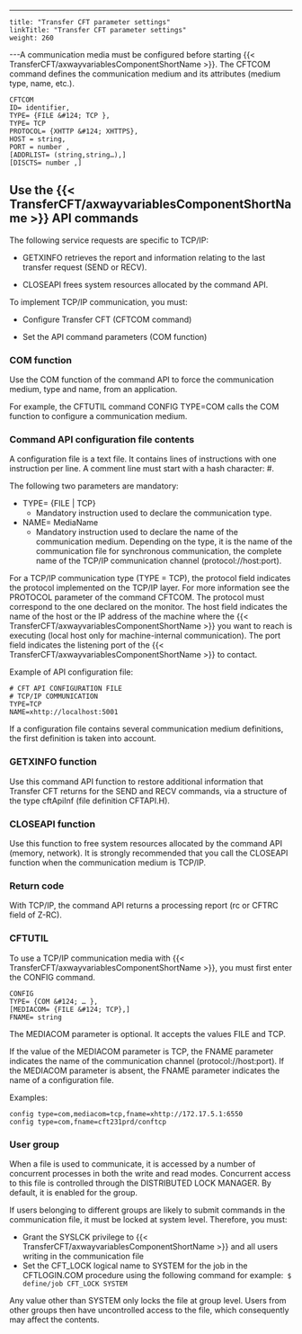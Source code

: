 ---
    title: "Transfer CFT parameter settings"
    linkTitle: "Transfer CFT parameter settings"
    weight: 260
---A communication media must be configured before starting {{< TransferCFT/axwayvariablesComponentShortName  >}}. The CFTCOM command defines the communication medium and its attributes (medium type, name, etc.).

```
CFTCOM
ID= identifier,
TYPE= {FILE &#124; TCP },
TYPE= TCP
PROTOCOL= {XHTTP &#124; XHTTPS},
HOST = string,
PORT = number ,
[ADDRLIST= (string,string…),]
[DISCTS= number ,]
```

## Use the {{< TransferCFT/axwayvariablesComponentShortName  >}} API commands

The following service requests are specific to TCP/IP:

- GETXINFO retrieves the report and information relating to the last transfer request (SEND or RECV).

<!-- -->

- CLOSEAPI frees system resources allocated by the command API.

To implement TCP/IP communication, you must:

- Configure Transfer CFT (CFTCOM command)

<!-- -->

- Set the API command parameters (COM function)

### COM function

Use the COM function of the command API to force the communication medium, type and name, from an application.

For example, the CFTUTIL command CONFIG TYPE=COM calls the COM function to configure a communication medium.

### Command API configuration file contents

A configuration file is a text file. It contains lines of instructions with one instruction per line. A comment line must start with a hash character: #.

The following two parameters are mandatory:

- TYPE= {FILE &#124; TCP}
    -   Mandatory instruction used to declare the communication type.
- NAME= MediaName
    -   Mandatory instruction used to declare the name of the communication medium. Depending on the type, it is the name of the communication file for synchronous communication, the complete name of the TCP/IP communication channel (protocol://host:port).

For a TCP/IP communication type (TYPE = TCP), the protocol field indicates the protocol implemented on the TCP/IP layer. For more information see the PROTOCOL parameter of the command CFTCOM. The protocol must correspond to the one declared on the monitor. The host field indicates the name of the host or the IP address of the machine where the {{< TransferCFT/axwayvariablesComponentShortName  >}} you want to reach is executing (local host only for machine-internal communication). The port field indicates the listening port of the {{< TransferCFT/axwayvariablesComponentShortName  >}} to contact.

Example of API configuration file:

```
# CFT API CONFIGURATION FILE
# TCP/IP COMMUNICATION
TYPE=TCP
NAME=xhttp://localhost:5001
```

If a configuration file contains several communication medium definitions, the first definition is taken into account.

### GETXINFO function

Use this command API function to restore additional information that Transfer CFT returns for the SEND and RECV commands, via a structure of the type cftApiInf (file definition CFTAPI.H).

### CLOSEAPI function

Use this function to free system resources allocated by the command API (memory, network). It is strongly recommended that you call the CLOSEAPI function when the communication medium is TCP/IP.

### Return code

With TCP/IP, the command API returns a processing report (rc or CFTRC field of Z-RC).

### CFTUTIL

To use a TCP/IP communication media with {{< TransferCFT/axwayvariablesComponentShortName  >}}, you must first enter the CONFIG command.

```
CONFIG
TYPE= {COM &#124; … },
[MEDIACOM= {FILE &#124; TCP},]
FNAME= string
```

The MEDIACOM parameter is optional. It accepts the values FILE and TCP.

If the value of the MEDIACOM parameter is TCP, the FNAME parameter indicates the name of the communication channel (protocol://host:port). If the MEDIACOM parameter is absent, the FNAME parameter indicates the name of a configuration file.

Examples:

```
config type=com,mediacom=tcp,fname=xhttp://172.17.5.1:6550
config type=com,fname=cft231prd/conftcp
```

### User group

When a file is used to communicate, it is accessed by a number of concurrent processes in both the write and read modes. Concurrent access to this file is controlled through the DISTRIBUTED LOCK MANAGER. By default, it is enabled for the group.

If users belonging to different groups are likely to submit commands in the communication file, it must be locked at system level. Therefore, you must:

- Grant the SYSLCK privilege to {{< TransferCFT/axwayvariablesComponentShortName >}} and all users writing in the communication file
- Set the CFT_LOCK logical name to SYSTEM for the job in the CFTLOGIN.COM procedure using the following command for example:` $ define/job CFT_LOCK SYSTEM`

Any value other than SYSTEM only locks the file at group level. Users from other groups then have uncontrolled access to the file, which consequently may affect the contents.
